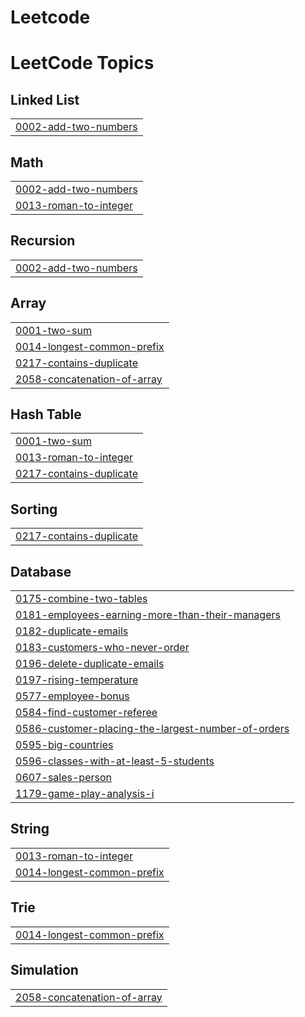 # Leetcode
<!---LeetCode Topics Start-->
# LeetCode Topics
## Linked List
|  |
| ------- |
| [0002-add-two-numbers](https://github.com/Nakshatra-Pawar/Leetcode/tree/master/0002-add-two-numbers) |
## Math
|  |
| ------- |
| [0002-add-two-numbers](https://github.com/Nakshatra-Pawar/Leetcode/tree/master/0002-add-two-numbers) |
| [0013-roman-to-integer](https://github.com/Nakshatra-Pawar/Leetcode/tree/master/0013-roman-to-integer) |
## Recursion
|  |
| ------- |
| [0002-add-two-numbers](https://github.com/Nakshatra-Pawar/Leetcode/tree/master/0002-add-two-numbers) |
## Array
|  |
| ------- |
| [0001-two-sum](https://github.com/Nakshatra-Pawar/Leetcode/tree/master/0001-two-sum) |
| [0014-longest-common-prefix](https://github.com/Nakshatra-Pawar/Leetcode/tree/master/0014-longest-common-prefix) |
| [0217-contains-duplicate](https://github.com/Nakshatra-Pawar/Leetcode/tree/master/0217-contains-duplicate) |
| [2058-concatenation-of-array](https://github.com/Nakshatra-Pawar/Leetcode/tree/master/2058-concatenation-of-array) |
## Hash Table
|  |
| ------- |
| [0001-two-sum](https://github.com/Nakshatra-Pawar/Leetcode/tree/master/0001-two-sum) |
| [0013-roman-to-integer](https://github.com/Nakshatra-Pawar/Leetcode/tree/master/0013-roman-to-integer) |
| [0217-contains-duplicate](https://github.com/Nakshatra-Pawar/Leetcode/tree/master/0217-contains-duplicate) |
## Sorting
|  |
| ------- |
| [0217-contains-duplicate](https://github.com/Nakshatra-Pawar/Leetcode/tree/master/0217-contains-duplicate) |
## Database
|  |
| ------- |
| [0175-combine-two-tables](https://github.com/Nakshatra-Pawar/Leetcode/tree/master/0175-combine-two-tables) |
| [0181-employees-earning-more-than-their-managers](https://github.com/Nakshatra-Pawar/Leetcode/tree/master/0181-employees-earning-more-than-their-managers) |
| [0182-duplicate-emails](https://github.com/Nakshatra-Pawar/Leetcode/tree/master/0182-duplicate-emails) |
| [0183-customers-who-never-order](https://github.com/Nakshatra-Pawar/Leetcode/tree/master/0183-customers-who-never-order) |
| [0196-delete-duplicate-emails](https://github.com/Nakshatra-Pawar/Leetcode/tree/master/0196-delete-duplicate-emails) |
| [0197-rising-temperature](https://github.com/Nakshatra-Pawar/Leetcode/tree/master/0197-rising-temperature) |
| [0577-employee-bonus](https://github.com/Nakshatra-Pawar/Leetcode/tree/master/0577-employee-bonus) |
| [0584-find-customer-referee](https://github.com/Nakshatra-Pawar/Leetcode/tree/master/0584-find-customer-referee) |
| [0586-customer-placing-the-largest-number-of-orders](https://github.com/Nakshatra-Pawar/Leetcode/tree/master/0586-customer-placing-the-largest-number-of-orders) |
| [0595-big-countries](https://github.com/Nakshatra-Pawar/Leetcode/tree/master/0595-big-countries) |
| [0596-classes-with-at-least-5-students](https://github.com/Nakshatra-Pawar/Leetcode/tree/master/0596-classes-with-at-least-5-students) |
| [0607-sales-person](https://github.com/Nakshatra-Pawar/Leetcode/tree/master/0607-sales-person) |
| [1179-game-play-analysis-i](https://github.com/Nakshatra-Pawar/Leetcode/tree/master/1179-game-play-analysis-i) |
## String
|  |
| ------- |
| [0013-roman-to-integer](https://github.com/Nakshatra-Pawar/Leetcode/tree/master/0013-roman-to-integer) |
| [0014-longest-common-prefix](https://github.com/Nakshatra-Pawar/Leetcode/tree/master/0014-longest-common-prefix) |
## Trie
|  |
| ------- |
| [0014-longest-common-prefix](https://github.com/Nakshatra-Pawar/Leetcode/tree/master/0014-longest-common-prefix) |
## Simulation
|  |
| ------- |
| [2058-concatenation-of-array](https://github.com/Nakshatra-Pawar/Leetcode/tree/master/2058-concatenation-of-array) |
<!---LeetCode Topics End-->